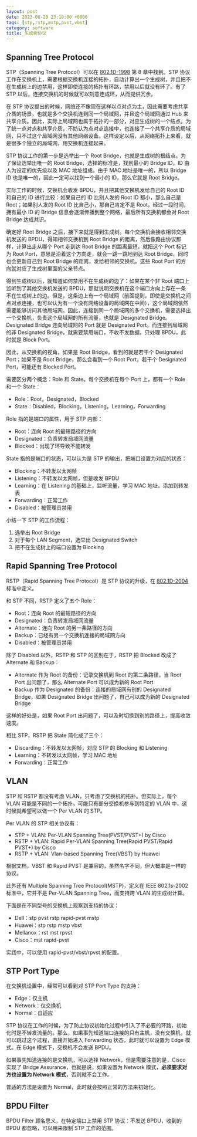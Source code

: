 ```yaml
---
layout: post
date: 2023-06-20 23:10:00 +0800
tags: [stp,rstp,mstp,pvst,vbst]
category: software
title: 生成树协议
---
```



## Spanning Tree Protocol

STP（Spanning Tree Protocol）可以在 [802.1D-1998](https://ieeexplore.ieee.org/document/1389253) 第 8 章中找到。STP 协议工作在交换机上，需要根据交换机连接的拓扑，自动计算出一个生成树，并且把不在生成树上的边禁用，这样即使连接的拓扑有环路，禁用以后就没有环了。有了 STP 以后，连接交换机的时候就可以刻意连成环，从而提供冗余。

在 STP 协议提出的时候，网络还不像现在这样以点对点为主，因此需要考虑共享介质的场景，也就是多个交换机连到同一个局域网，并且这个局域网通过 Hub 来共享介质。因此，实际上局域网也属于拓扑的一部分，对应生成树的一个结点。为了统一点对点和共享介质，不妨认为点对点连接中，也连接了一个共享介质的局域网，只不过这个局域网没有其他网络设备。这样设定以后，从网络拓扑上来看，就是很多个独立的局域网，用交换机连接起来。

STP 协议工作的第一步是选举出一个 Root Bridge，也就是生成树的根结点。为了保证选举出唯一的 Root Bridge，选择的标准是，找到最小的 Bridge ID，ID 由人为设定的优先级以及 MAC 地址组成。由于 MAC 地址是唯一的，所以 Bridge ID 也是唯一的，因此一定可以找到一个最小的 ID，那么它就是 Root Bridge。

实际工作的时候，交换机会收发 BPDU，并且把其他交换机发给自己的 Root ID 和自己的 ID 进行比较：如果自己的 ID 比别人发的 Root ID 都小，那么自己是 Root；如果别人发的 Root ID 比自己小，那自己肯定不是 Root。经过一段时间，拥有最小 ID 的 Bridge 信息会逐渐传播到整个网络，最后所有交换机都会对 Root Bridge 达成共识。

确定好 Root Bridge 之后，接下来就是得到生成树。每个交换机会接收相邻交换机发送的 BPDU，得知相邻交换机到 Root Bridge 的距离，然后像路由协议那样，计算出走从哪个 Port 走到达 Root Bridge 的距离最短，就把这个 Port 标记为 Root Port，意思是沿着这个方向走，就会一跳一跳地到达 Root Bridge。同时也会更新自己到 Root Bridge 的距离，发给相邻的交换机。这些 Root Port 的方向就对应了生成树里面的父亲节点。

得到生成树以后，就知道如何禁用不在生成树的边了：如果在某个非 Root 端口上监听到了其他交换机发送的 BPDU，那就说明交换机在这个端口方向上存在一条不在生成树上的边。但是，这条边上有一个局域网（前面提到，即使是交换机之间点对点连接，也可以认为有一个没有网络设备的局域网在中间），这个局域网依然需要能够访问其他局域网。因此，连接到同一个局域网的多个交换机，需要选择出一个交换机，负责这个局域网的所有流量，也就是 Designated Bridge。Designated Bridge 连向局域网的 Port 就是 Designated Port。而连接到局域网的非 Designated Bridge，就需要禁用端口，不收不发数据，只处理 BPDU，此时就是 Block Port。

因此，从交换机的视角，如果是 Root Bridge，看到的就是若干个 Designated Port；如果不是 Root Bridge，那么会看到一个 Root Port，若干个 Designated Port，可能还有 Blocked Port。

需要区分两个概念：Role 和 State。每个交换机在每个 Port 上，都有一个 Role 和一个 State：

- Role：Root，Designated，Blocked
- State：Disabled，Blocking，Listening，Learning，Forwarding

Role 指的是端口的属性，用于 STP 内部：

- Root：连向 Root 的最短路径的方向
- Designated：负责转发局域网流量
- Blocked：出现了环导致不能转发

State 指的是端口的状态，可以认为是 STP 的输出，把端口设置为对应的状态：

- Blocking：不转发以太网帧
- Listening：不转发以太网帧，但是收发 BPDU
- Learning：在 Listening 的基础上，监听流量，学习 MAC 地址，添加到转发表
- Forwarding：正常工作
- Disabled：被管理员禁用

小结一下 STP 的工作流程：

1. 选举出 Root Bridge
2. 对于每个 LAN Segment，选举出 Designated Switch
3. 把不在生成树上的端口设置为 Blocking

## Rapid Spanning Tree Protocol

RSTP（Rapid Spanning Tree Protocol）是 STP 协议的升级，在 [802.1D-2004](https://ieeexplore.ieee.org/document/1309630) 标准中定义。

和 STP 不同，RSTP 定义了五个 Role：

- Root：连向 Root 的最短路径的方向
- Designated：负责转发局域网流量
- Alternate：连向 Root 的另一条路径的方向
- Backup：已经有另一个交换机连接的局域网方向
- Disabled：被管理员禁用

除了 Disabled 以外，RSTP 和 STP 的区别在于，RSTP 把 Blocked 改成了 Alternate 和 Backup：

- Alternate 作为 Root 的备份：记录交换机到 Root 的第二条路径，当 Root Port 出问题了，那么 Alternate Port 可以成为新的 Root Port
- Backup 作为 Designated 的备份：连接的局域网有别的 Designated Bridge，如果 Designated Bridge 出问题了，自己可以成为新的 Designated Bridge

这样的好处是，如果 Root Port 出问题了，可以及时切换到别的路径上，提高收敛速度。

相比 STP，RSTP 把 State 简化成了三个：

- Discarding：不转发以太网帧，对应 STP 的 Blocking 和 Listening
- Learning：不转发以太网帧，学习 MAC 地址
- Forwarding：正常工作

## VLAN

STP 和 RSTP 都没有考虑 VLAN，只考虑了交换机的拓扑。但实际上，每个 VLAN 可能是不同的一个拓扑，可能只有部分交换机参与到特定的 VLAN 中，这时候就希望可以做一个 Per VLAN 的 STP。

Per VLAN 的 STP 相关协议有：

- STP + VLAN: Per-VLAN Spanning Tree(PVST/PVST+) by Cisco
- RSTP + VLAN: Rapid Per-VLAN Spanning Tree(Rapid PVST/Rapid PVST+) by Cisco
- RSTP + VLAN: Vlan-based Spanning Tree(VBST) by Huawei

根据文档，VBST 和 Rapid PVST 是兼容的，虽然名字不同，但大概率是一样的协议。

此外还有 Multiple Spanning Tree Protocol(MSTP)，定义在 IEEE 802.1s-2002 标准中，它并不是 Per-VLAN Spanning Tree，而支持跨 VLAN 的生成树计算。

下面是在不同型号的交换机上观察到支持的协议：

- Dell：stp pvst rstp rapid-pvst mstp
- Huawei：stp rstp mstp vbst
- Mellanox：rst mst rpvst
- Cisco：mst rapid-pvst

实践中，可以使用 rapid-pvst/vbst/rpvst 的配置。

## STP Port Type

在交换机设置中，经常可以看到对 STP Port Type 的支持：

- Edge：仅主机
- Network：仅交换机
- Normal：自适应

STP 协议在工作的时候，为了防止协议初始化过程中引入了不必要的环路，初始化时是不转发流量的。那么，如果事先知道端口连接的只有主机，没有交换机，就可以跳过这个过程，直接开始进入 Forwarding 状态，此时就可以设置为 Edge 模式。在 Edge 模式下，交换机不会发送 BPDU。

如果事先知道连接的是交换机，可以选择 Network，但是需要注意的是，Cisco 实现了 Bridge Assurance，也就是说，如果设置为 Network 模式，**必须要求对方也设置为 Network 模式**，否则就不会工作。

普适的方法是设置为 Normal，此时就会按照正常的方法来初始化。

## BPDU Filter

BPDU Filter 顾名思义，在特定端口上禁用 STP 协议：不发送 BPDU，收到的 BPDU 都忽略，可以用来限制 STP 工作的范围。
